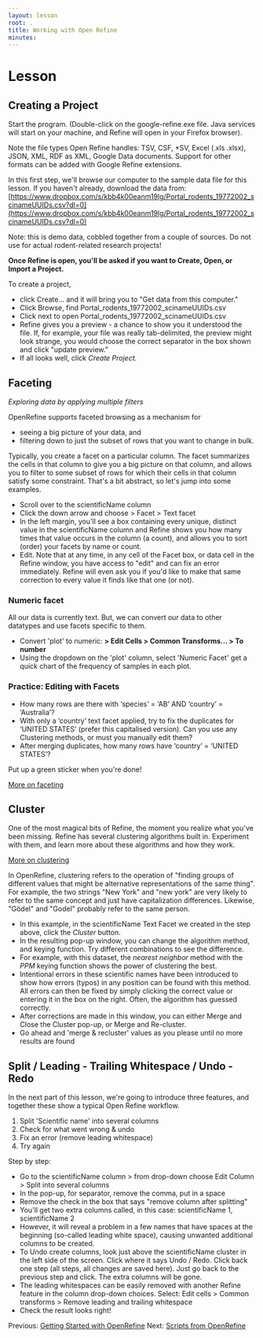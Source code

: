 ```yaml
---
layout: lesson
root: .
title: Working with Open Refine
minutes: 
---
```


# Lesson

## Creating a Project

Start the program. (Double-click on the google-refine.exe file. Java services will start on your machine, and Refine will open in your Firefox browser).

Note the file types Open Refine handles: TSV, CSF, *SV, Excel (.xls .xlsx), JSON, XML, RDF as XML, Google Data documents. Support for other formats can be added with Google Refine extensions.

In this first step, we'll browse our computer to the sample data file for this lesson. If you haven't already, download the data from:  
[https://www.dropbox.com/s/kbb4k00eanm19lg/Portal_rodents_19772002_scinameUUIDs.csv?dl=0](https://www.dropbox.com/s/kbb4k00eanm19lg/Portal_rodents_19772002_scinameUUIDs.csv?dl=0)

Note: this is demo data, cobbled together from a couple of sources. Do not use for actual rodent-related research projects!

**Once Refine is open, you'll be asked if you want to Create, Open, or Import a Project.**

  To create a project,
  - click Create... and it will bring you to "Get data from this computer."
  - Click Browse, find Portal_rodents_19772002_scinameUUIDs.csv
  - Click next to open Portal_rodents_19772002_scinameUUIDs.csv
  - Refine gives you a preview - a chance to show you it understood the file. If, for example, your file was really tab-delimited, the preview might look strange, you would choose the correct separator in the box shown and click "update preview."
  - If all looks well, click _Create Project._

## Faceting

*Exploring data by applying multiple filters*

OpenRefine supports faceted browsing as a mechanism for

* seeing a big picture of your data, and
* filtering down to just the subset of rows that you want to change in bulk.

Typically, you create a facet on a particular column. The facet summarizes the cells in that column to give you a big picture on that column, and allows you to filter to some subset of rows for which their cells in that column satisfy some constraint. That's a bit abstract, so let's jump into some examples.

  - Scroll over to the scientificName column
  - Click the down arrow and choose > Facet > Text facet
  - In the left margin, you'll see a box containing every unique, distinct value in the scientificName column and Refine shows you how many times that value occurs in the column (a count), and allows you to sort (order) your facets by name or count.
  - Edit. Note that at any time, in any cell of the Facet box, or data cell in the Refine window, you have access to "edit" and can fix an error immediately. Refine will even ask you if you'd like to make that same correction to every value it finds like that one (or not).

### Numeric facet
All our data is currently text. But, we can convert our data to other datatypes and use facets specific to them.
- Convert 'plot' to numeric: **> Edit Cells > Common Transforms... > To number**  
- Using the dropdown on the 'plot' column, select 'Numeric Facet' get a quick chart of the frequency of samples in each plot. 

### Practice: Editing with Facets

- How many rows are there with ‘species’ = ‘AB’ AND ‘country’ = ‘Australia’?
- With only a ‘country’ text facet applied, try to fix the duplicates for ‘UNITED STATES’ (prefer this capitalised version). Can you use any Clustering methods, or must you manually edit them?
- After merging duplicates, how many rows have ‘country’ = ‘UNITED STATES’?

Put up a green sticker when you're done!


[More on faceting](https://github.com/OpenRefine/OpenRefine/wiki/Faceting)

## Cluster

One of the most magical bits of Refine, the moment you realize what you've been missing. Refine has several clustering algorithms built in. Experiment with them, and learn more about these algorithms and how they work. 

[More on clustering](https://github.com/OpenRefine/OpenRefine/wiki/Clustering-In-Depth)

In OpenRefine, clustering refers to the operation of "finding groups of different values that might be alternative representations of the same thing". For example, the two strings "New York" and "new york" are very likely to refer to the same concept and just have capitalization differences. Likewise, "Gödel" and "Godel" probably refer to the same person.


  - In this example, in the scientificName Text Facet we created in the step above, click the _Cluster_ button.
  - In the resulting pop-up window, you can change the algorithm method, and keying function. Try different combinations to see the difference.
  - For example, with this dataset, the _nearest neighbor_ method with the _PPM_ keying function shows the power of clustering the best. 
  - Intentional errors in these scientific names have been introduced to show how errors (typos) in any position can be found with this method. All errors can then be fixed by simply clicking the correct value or entering it in the box on the right. Often, the algorithm has guessed correctly. 
  - After corrections are made in this window, you can either Merge and Close the Cluster pop-up, or Merge and Re-cluster.
  - Go ahead and 'merge & recluster' values as you please until no more results are found

## Split / Leading - Trailing Whitespace / Undo - Redo

In the next part of this lesson, we're going to introduce three features, and together these show a typical Open Refine workflow.

1. Split 'Scientific name' into several columns
2. Check for what went wrong & undo
3. Fix an error (remove leading whitespace)
4. Try again

Step by step:

- Go to the scientificName column > from drop-down choose Edit Column > Split into several columns
- In the pop-up, for separator, remove the comma, put in a space
- Remove the check in the box that says "remove column after splitting"
- You'll get two extra columns called, in this case: scientificName 1, scientificName 2
- However, it will reveal a problem in a few names that have spaces at the beginning (so-called leading white space), causing unwanted additional columns to be created.
- To Undo create columns, look just above the scientificName cluster in the left side of the screen. Click where it says Undo / Redo. Click back one step (all steps, all changes are saved here). Just go back to the previous step and click. The extra columns will be gone.
- The leading whitespaces can be easily removed with another Refine feature in the column drop-down choices. Select: Edit cells > Common transforms > Remove leading and trailing whitespace
- Check the result looks right!

Previous: [Getting Started with OpenRefine](00-getting-started.html)  Next: [Scripts from OpenRefine](02-scripts.html)
